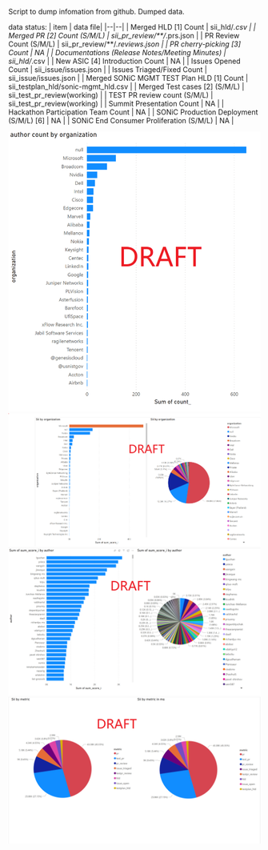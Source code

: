 Script to dump infomation from github.
Dumped data.

data status:
| item | data file|
|--|--|
| Merged HLD [1] Count | sii_hld/*.csv |
| Merged PR [2] Count (S/M/L) | sii_pr_review/**/*.prs.json |
| PR Review Count (S/M/L) | sii_pr_review/**/*.reviews.json |
| PR cherry-picking [3] Count | NA |
| Documentations (Release Notes/Meeting Minutes) | sii_hld/*.csv |
| New ASIC [4] Introduction Count | NA |
| Issues Opened Count | sii_issue/issues.json |
| Issues Triaged/Fixed Count | sii_issue/issues.json |
| Merged SONiC MGMT TEST Plan HLD [1] Count | sii_testplan_hld/sonic-mgmt_hld.csv |
| Merged Test cases [2] (S/M/L) | sii_test_pr_review(working) |
| TEST PR review count (S/M/L) | sii_test_pr_review(working) |
| Summit Presentation Count | NA |
| Hackathon Participation Team Count | NA |
| SONiC Production Deployment (S/M/L) [6] | NA |
| SONiC End Consumer Proliferation (S/M/L) | NA |

![Author count in each Org](sii_author_map/images/author.png)
![Sii of each Org](sii_author_map/images/Sii_org.png)
![Sii of each author](sii_author_map/images/Sii_author.png)
![Sii of eath metric](sii_author_map/images/Sii_metric.png)
